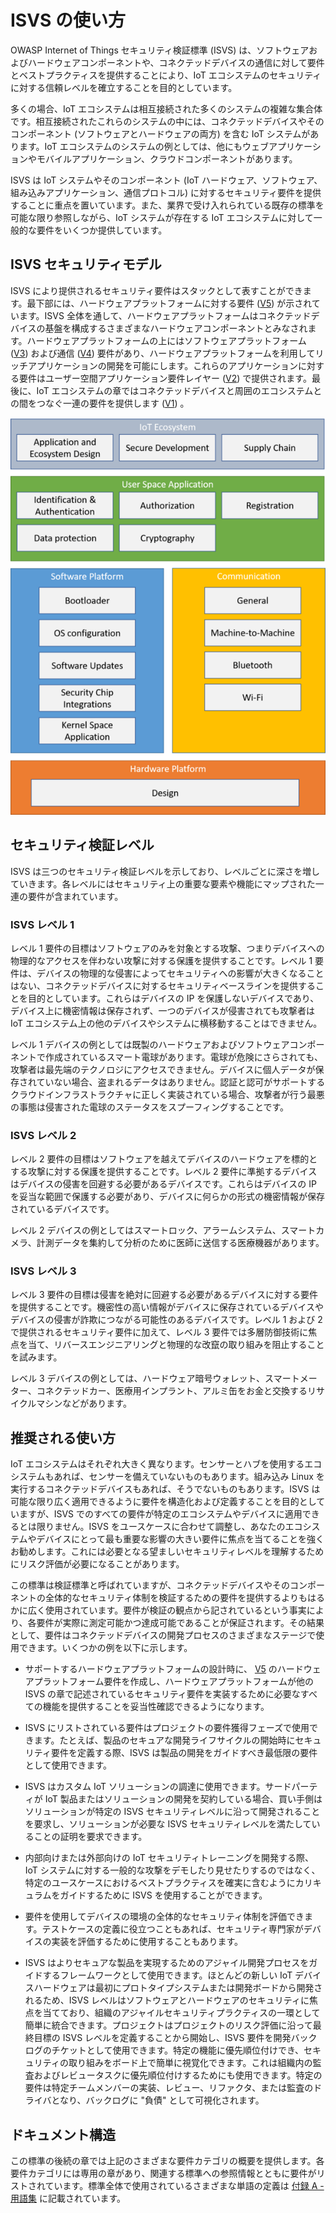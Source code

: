 # ISVS の使い方

OWASP Internet of Things セキュリティ検証標準 (ISVS) は、ソフトウェアおよびハードウェアコンポーネントや、コネクテッドデバイスの通信に対して要件とベストプラクティスを提供することにより、IoT エコシステムのセキュリティに対する信頼レベルを確立することを目的としています。

多くの場合、IoT エコシステムは相互接続された多くのシステムの複雑な集合体です。相互接続されたこれらのシステムの中には、コネクテッドデバイスやそのコンポーネント (ソフトウェアとハードウェアの両方) を含む IoT システムがあります。IoT エコシステムのシステムの例としては、他にもウェブアプリケーションやモバイルアプリケーション、クラウドコンポーネントがあります。

ISVS は IoT システムやそのコンポーネント (IoT ハードウェア、ソフトウェア、組み込みアプリケーション、通信プロトコル) に対するセキュリティ要件を提供することに重点を置いています。また、業界で受け入れられている既存の標準を可能な限り参照しながら、IoT システムが存在する IoT エコシステムに対して一般的な要件をいくつか提供しています。

## ISVS セキュリティモデル

ISVS により提供されるセキュリティ要件はスタックとして表すことができます。最下部には、ハードウェアプラットフォームに対する要件 ([V5](V5-Hardware_Platform_Requirements.md)) が示されています。ISVS 全体を通して、ハードウェアプラットフォームはコネクテッドデバイスの基盤を構成するさまざまなハードウェアコンポーネントとみなされます。ハードウェアプラットフォームの上にはソフトウェアプラットフォーム ([V3](V3-Software_Platform_Requirements.md)) および通信 ([V4](V4-Communication_Requirements.md)) 要件があり、ハードウェアプラットフォームを利用してリッチアプリケーションの開発を可能にします。これらのアプリケーションに対する要件はユーザー空間アプリケーション要件レイヤー ([V2](V2-User_Space_Application_Requirements.md)) で提供されます。最後に、IoT エコシステムの章ではコネクテッドデバイスと周囲のエコシステムとの間をつなぐ一連の要件を提供します ([V1](V1-IoT_Ecosystem_Requirements.md)) 。

![](./images/ISVS-Overview-small.png)



## セキュリティ検証レベル
ISVS は三つのセキュリティ検証レベルを示しており、レベルごとに深さを増していきます。各レベルにはセキュリティ上の重要な要素や機能にマップされた一連の要件が含まれています。

### ISVS レベル 1
レベル 1 要件の目標はソフトウェアのみを対象とする攻撃、つまりデバイスへの物理的なアクセスを伴わない攻撃に対する保護を提供することです。レベル 1 要件は、デバイスの物理的な侵害によってセキュリティへの影響が大きくなることはない、コネクテッドデバイスに対するセキュリティベースラインを提供することを目的としています。これらはデバイスの IP を保護しないデバイスであり、デバイス上に機密情報は保存されず、一つのデバイスが侵害されても攻撃者は IoT エコシステム上の他のデバイスやシステムに横移動することはできません。

レベル 1 デバイスの例としては既製のハードウェアおよびソフトウェアコンポーネントで作成されているスマート電球があります。電球が危険にさらされても、攻撃者は最先端のテクノロジにアクセスできません。デバイスに個人データが保存されていない場合、盗まれるデータはありません。認証と認可がサポートするクラウドインフラストラクチャに正しく実装されている場合、攻撃者が行う最悪の事態は侵害された電球のステータスをスプーフィングすることです。

### ISVS レベル 2
レベル 2 要件の目標はソフトウェアを越えてデバイスのハードウェアを標的とする攻撃に対する保護を提供することです。レベル 2 要件に準拠するデバイスはデバイスの侵害を回避する必要があるデバイスです。これらはデバイスの IP を妥当な範囲で保護する必要があり、デバイスに何らかの形式の機密情報が保存されているデバイスです。

レベル 2 デバイスの例としてはスマートロック、アラームシステム、スマートカメラ、計測データを集約して分析のために医師に送信する医療機器があります。

### ISVS レベル 3
レベル 3 要件の目標は侵害を絶対に回避する必要があるデバイスに対する要件を提供することです。機密性の高い情報がデバイスに保存されているデバイスやデバイスの侵害が詐欺につながる可能性のあるデバイスです。レベル 1 および 2 で提供されるセキュリティ要件に加えて、レベル 3 要件では多層防御技術に焦点を当て、リバースエンジニアリングと物理的な改竄の取り組みを阻止することを試みます。

レベル 3 デバイスの例としては、ハードウェア暗号ウォレット、スマートメーター、コネクテッドカー、医療用インプラント、アルミ缶をお金と交換するリサイクルマシンなどがあります。

## 推奨される使い方
IoT エコシステムはそれぞれ大きく異なります。センサーとハブを使用するエコシステムもあれば、センサーを備えていないものもあります。組み込み Linux を実行するコネクテッドデバイスもあれば、そうでないものもあります。ISVS は可能な限り広く適用できるように要件を構造化および定義することを目的としていますが、ISVS でのすべての要件が特定のエコシステムやデバイスに適用できるとは限りません。ISVS をユースケースに合わせて調整し、あなたのエコシステムやデバイスにとって最も重要な影響の大きい要件に焦点を当てることを強くお勧めします。これには必要となる望ましいセキュリティレベルを理解するためにリスク評価が必要になることがあります。

この標準は検証標準と呼ばれていますが、コネクテッドデバイスやそのコンポーネントの全体的なセキュリティ体制を検証するための要件を提供するよりもはるかに広く使用されています。要件が検証の観点から記されているという事実により、各要件が実際に測定可能かつ達成可能であることが保証されます。その結果として、要件はコネクテッドデバイスの開発プロセスのさまざまなステージで使用できます。いくつかの例を以下に示します。

- サポートするハードウェアプラットフォームの設計時に、 [V5](V5-Hardware_Platform_Requirements.md) のハードウェアプラットフォーム要件を作成し、ハードウェアプラットフォームが他の ISVS の章で記述されているセキュリティ要件を実装するために必要なすべての機能を提供することを妥当性確認できるようになります。

- ISVS にリストされている要件はプロジェクトの要件獲得フェーズで使用できます。たとえば、製品のセキュアな開発ライフサイクルの開始時にセキュリティ要件を定義する際、ISVS は製品の開発をガイドすべき最低限の要件として使用できます。

- ISVS はカスタム IoT ソリューションの調達に使用できます。サードパーティが IoT 製品またはソリューションの開発を契約している場合、買い手側はソリューションが特定の ISVS セキュリティレベルに沿って開発されることを要求し、ソリューションが必要な ISVS セキュリティレベルを満たしていることの証明を要求できます。

- 内部向けまたは外部向けの IoT セキュリティトレーニングを開発する際、IoT システムに対する一般的な攻撃をデモしたり見せたりするのではなく、特定のユースケースにおけるベストプラクティスを確実に含むようにカリキュラムをガイドするために ISVS を使用することができます。

- 要件を使用してデバイスの環境の全体的なセキュリティ体制を評価できます。テストケースの定義に役立つこともあれば、セキュリティ専門家がデバイスの実装を評価するために使用することもあります。

- ISVS はよりセキュアな製品を実現するためのアジャイル開発プロセスをガイドするフレームワークとして使用できます。ほとんどの新しい IoT デバイスハードウェアは最初にプロトタイプシステムまたは開発ボードから開発されるため、ISVS レベルはソフトウェアとハードウェアのセキュリティに焦点を当てており、組織のアジャイルセキュリティプラクティスの一環として簡単に統合できます。プロジェクトはプロジェクトのリスク評価に沿って最終目標の ISVS レベルを定義することから開始し、ISVS 要件を開発バックログのチケットとして使用できます。特定の機能に優先順位付けでき、セキュリティの取り組みをボード上で簡単に視覚化できます。これは組織内の監査およびレビュータスクに優先順位付けするためにも使用できます。特定の要件は特定チームメンバーの実装、レビュー、リファクタ、または監査のドライバとなり、バックログに "負債" として可視化されます。

## ドキュメント構造
この標準の後続の章では上記のさまざまな要件カテゴリの概要を提供します。各要件カテゴリには専用の章があり、関連する標準への参照情報とともに要件がリストされています。標準全体で使用されているさまざまな単語の定義は [付録 A - 用語集](Appendix_A-Glossary.md) に記載されています。
